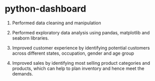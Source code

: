 # python-dashboard
1. Performed data cleaning and manipulation

2. Performed exploratory data analysis using pandas, matplotlib and seaborn libraries.

3. Improved customer experience by identifying potential customers across different states, occupation, gender and age group

4. Improved sales by identifying most selling product categories and products, which can help to plan inventory and hence meet the demands.

